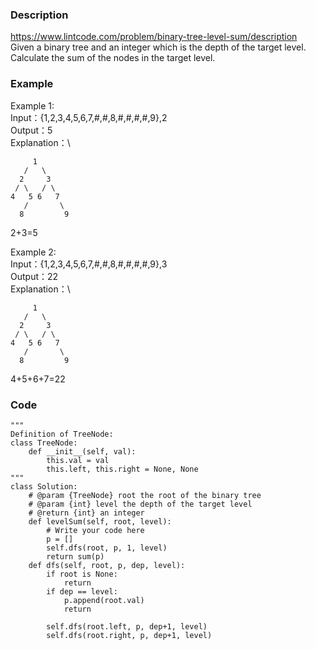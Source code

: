 ### Description
https://www.lintcode.com/problem/binary-tree-level-sum/description \
Given a binary tree and an integer which is the depth of the target level. \
Calculate the sum of the nodes in the target level.

### Example
Example 1:\
Input：{1,2,3,4,5,6,7,#,#,8,#,#,#,#,9},2\
Output：5 \
Explanation：\
```
     1
   /   \
  2     3
 / \   / \
4   5 6   7
   /       \
  8         9
```
2+3=5

Example 2:\
Input：{1,2,3,4,5,6,7,#,#,8,#,#,#,#,9},3\
Output：22\
Explanation：\
```
     1
   /   \
  2     3
 / \   / \
4   5 6   7
   /       \
  8         9
```
4+5+6+7=22

### Code
```
"""
Definition of TreeNode:
class TreeNode:
    def __init__(self, val):
        this.val = val
        this.left, this.right = None, None
"""
class Solution:
    # @param {TreeNode} root the root of the binary tree
    # @param {int} level the depth of the target level
    # @return {int} an integer
    def levelSum(self, root, level):
        # Write your code here
        p = []
        self.dfs(root, p, 1, level)
        return sum(p)
    def dfs(self, root, p, dep, level):
        if root is None:
            return
        if dep == level:
            p.append(root.val)
            return

        self.dfs(root.left, p, dep+1, level)
        self.dfs(root.right, p, dep+1, level)
 ```
